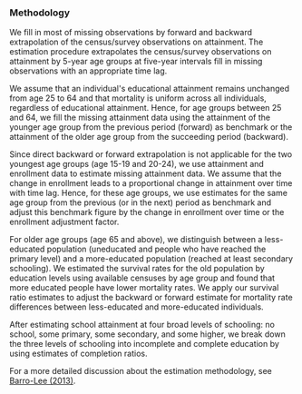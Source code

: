﻿
### Methodology

We fill in most of missing observations by forward and backward extrapolation of the census/survey observations on attainment. The estimation procedure extrapolates the census/survey observations on attainment by 5-year age groups at five-year intervals fill in missing observations with an appropriate time lag.

We assume that an individual's educational attainment remains unchanged from age 25 to 64 and that mortality is uniform across all individuals, regardless of educational attainment. Hence, for age groups between 25 and 64, we fill the missing attainment data using the attainment of the younger age group from the previous period (forward) as benchmark or the attainment of the older age group from the succeeding period (backward).

Since direct backward or forward extrapolation is not applicable for the two youngest age groups (age 15-19 and 20-24), we use attainment and enrollment data to estimate missing attainment data. We assume that the change in enrollment leads to a proportional change in attainment over time with time lag. Hence, for these age groups, we use estimates for the same age group from the previous (or in the next) period as benchmark and adjust this benchmark figure by the change in enrollment over time or the enrollment adjustment factor.

For older age groups (age 65 and above), we distinguish between a less-educated population (uneducated and people who have reached the primary level) and a more-educated population (reached at least secondary schooling). We estimated the survival rates for the old population by education levels using available censuses by age group and found that more educated people have lower mortality rates. We apply our survival ratio estimates to adjust the backward or forward estimate for mortality rate differences between less-educated and more-educated individuals.

After estimating school attainment at four broad levels of schooling: no school, some primary, some secondary, and some higher, we break down the three levels of schooling into incomplete and complete education by using estimates of completion ratios.

For a more detailed discussion about the estimation methodology, see [Barro-Lee (2013)](http://www.sciencedirect.com/science/article/pii/S0304387812000855).


